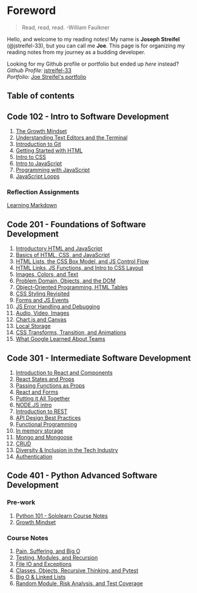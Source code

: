 # Foreword

>Read, read, read. -William Faulkner

Hello, and welcome to my reading notes! My name is **Joseph Streifel** (@jstreifel-33), but you can call me **Joe**. This page is for organizing my reading notes from my journey as a budding developer.

Looking for my Github profile or portfolio but ended up *here* instead?\
*Github Profile:* [jstreifel-33](https://github.com/jstreifel-33)\
*Portfolio:* [Joe Streifel's portfolio](https://jstreifel-33.github.io)

## Table of contents

## Code 102 - Intro to Software Development

01. [The Growth Mindset](/archive/growth_mindset.md)
02. [Understanding Text Editors and the Terminal](/archive/editors-and-terminals.md)
03. [Introduction to Git](/archive/git-intro.md)
04. [Getting Started with HTML](/archive/html-structure.md)
05. [Intro to CSS](/archive/css-intro.md)
06. [Intro to JavaScript](/archive/js-intro.md)
07. [Programming with JavaScript](/archive/js-programming.md)
08. [JavaScript Loops](/archive/js-loops.md)

### Reflection Assignments

[Learning Markdown](/reflections/learning-markdown.md)

## Code 201 - Foundations of Software Development

01. [Introductory HTML and JavaScript](/code-201/class-01.md)
02. [Basics of HTML, CSS, and JavaScript](/code-201/class-02.md)
03. [HTML Lists, the CSS Box Model, and JS Control Flow](/code-201/class-03.md)
04. [HTML Links, JS Functions, and Intro to CSS Layout](/code-201/class-04.md)
05. [Images, Colors, and Text](/code-201/class-05.md)
06. [Problem Domain, Objects, and the DOM](/code-201/class-06.md)
07. [Object-Oriented Programming, HTML Tables](/code-201/class-07.md)
08. [CSS Styling Revisited](/code-201/class-08.md)
09. [Forms and JS Events](/code-201/class-09.md)
10. [JS Error Handling and Debugging](/code-201/class-10.md)
11. [Audio, Video, Images](/code-201/class-11.md)
12. [Chart.js and Canvas](/code-201/class-12.md)
13. [Local Storage](/code-201/class-13.md)
14. [CSS Transforms, Transition, and Animations](code-201/class-14a.md)
15. [What Google Learned About Teams](code-201/class-14b.md)

## Code 301 - Intermediate Software Development

01. [Introduction to React and Components](/code-301/class-01.md)
02. [React States and Props](/code-301/class-02.md)
03. [Passing Functions as Props](/code-301/class-03.md)
04. [React and Forms](/code-301/class-04.md)
05. [Putting it All Together](/code-301/class-05.md)
06. [NODE.JS intro](/code-301/class-06.md)
07. [Introduction to REST](/code-301/class-07.md)
08. [API Design Best Practices](/code-301/class-08.md)
09. [Functional Programming](/code-301/class-09.md)
10. [In memory storage](/code-301/class-10.md)
11. [Mongo and Mongoose](/code-301/class-11.md)
12. [CRUD](code-301/class-12.md)
13. [Diversity & Inclusion in the Tech Industry](code-301/class-13.md)
14. [Authentication](code-301/class-14.md)

## Code 401 - Python Advanced Software Development

### Pre-work

01. [Python 101 - Sololearn Course Notes](code-401-python/pre-work/python101.md)
02. [Growth Mindset](code-401-python/pre-work/growth-mindset.md)

### Course Notes

01. [Pain, Suffering, and Big O](code-401-python/class-01.md)
02. [Testing, Modules, and Recursion](code-401-python/class-02.md)
03. [File IO and Exceptions](code-401-python/class-03.md)
04. [Classes, Objects, Recursive Thinking, and Pytest](code-401-python/class-04.md)
05. [Big O & Linked Lists](code-401-python/class-05.md)
06. [Random Module, Risk Analysis, and Test Coverage](code-401-python/class-06.md)
